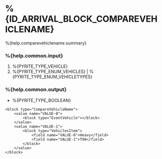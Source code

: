 # %{ID_ARRIVAL_BLOCK_COMPAREVEHICLENAME}

%{help.comparevehiclename.summary}

### %{help.common.input}

1. %{PYRITE_TYPE_VEHICLE}
2. %{PYRITE_TYPE_ENUM_VEHICLES} | %{PYRITE_TYPE_ENUM_VEHICLETYPES}

### %{help.common.output}

-   %{PYRITE_TYPE_BOOLEAN}

```
<block type="CompareVehicleName">
    <value name="VALUE-0">
        <block type="EventVehicle"></block>
    </value>
    <value name="VALUE-1">
        <block type="VehiclesItem">
            <field name="VALUE-0">Heavy</field>
            <field name="VALUE-1">T90</field>
        </block>
    </value>
</block>
```